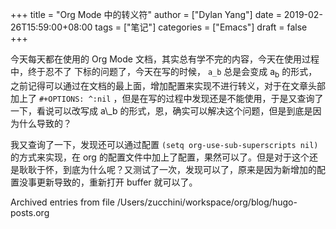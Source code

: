 +++
title = "Org Mode 中的转义符"
author = ["Dylan Yang"]
date = 2019-02-26T15:59:00+08:00
tags = ["笔记"]
categories = ["Emacs"]
draft = false
+++

今天每天都在使用的 Org Mode 文档，其实总有学不完的内容，今天在使用过程中，终于忍不了 下标的问题了，今天在写的时候， `a_b` 总是会变成 a<sub>b</sub> 的形式，之前记得可以通过在文档的最上面，增加配置来实现不进行转义，对于在文章头部加上了 `#+OPTIONS: ^:nil` ，但是在写的过程中发现还是不能使用，于是又查询了一下，看说可以改写成 a\\\_b 的形式，恩，确实可以解决这个问题，但是到底是因为什么导致的？

我又查询了一下，发现还可以通过配置 `(setq org-use-sub-superscripts
nil)` 的方式来实现，在 org 的配置文件中加上了配置，果然可以了。但是对于这个还是耿耿于怀，到底为什么呢？又测试了一次，发现可以了，原来是因为新增加的配置没事更新导致的，重新打开 buffer 就可以了。

Archived entries from file /Users/zucchini/workspace/org/blog/hugo-posts.org
